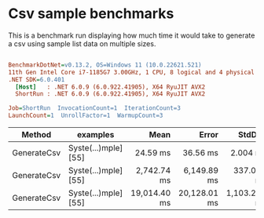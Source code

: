 # Csv sample benchmarks

This is a benchmark run displaying how much time it would take to generate a csv using sample list data on multiple sizes.

``` ini

BenchmarkDotNet=v0.13.2, OS=Windows 11 (10.0.22621.521)
11th Gen Intel Core i7-1185G7 3.00GHz, 1 CPU, 8 logical and 4 physical cores
.NET SDK=6.0.401
  [Host]   : .NET 6.0.9 (6.0.922.41905), X64 RyuJIT AVX2
  ShortRun : .NET 6.0.9 (6.0.922.41905), X64 RyuJIT AVX2

Job=ShortRun  InvocationCount=1  IterationCount=3  
LaunchCount=1  UnrollFactor=1  WarmupCount=3  

```
|      Method |             examples |         Mean |        Error |       StdDev |     StdErr |          Min |          Max |    Op/s |        Gen0 |      Gen1 |  Allocated |
|------------ |--------------------- |-------------:|-------------:|-------------:|-----------:|-------------:|-------------:|--------:|------------:|----------:|-----------:|
| GenerateCsv | Syste(...)mple] [55] |     24.59 ms |     36.56 ms |     2.004 ms |   1.157 ms |     22.54 ms |     26.54 ms | 40.6656 |   4000.0000 |         - |   25.49 MB |
| GenerateCsv | Syste(...)mple] [55] |  2,742.74 ms |  6,149.89 ms |   337.096 ms | 194.623 ms |  2,398.30 ms |  3,071.97 ms |  0.3646 | 288000.0000 |         - |  2400.3 MB |
| GenerateCsv | Syste(...)mple] [55] | 19,014.40 ms | 20,128.01 ms | 1,103.284 ms | 636.981 ms | 18,327.96 ms | 20,287.04 ms |  0.0526 | 295000.0000 | 6000.0000 | 9568.94 MB |
